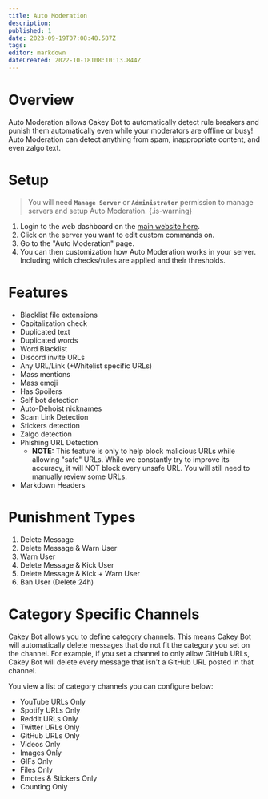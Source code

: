 ```yaml
---
title: Auto Moderation
description: 
published: 1
date: 2023-09-19T07:08:48.587Z
tags: 
editor: markdown
dateCreated: 2022-10-18T08:10:13.844Z
---
```


# Overview

Auto Moderation allows Cakey Bot to automatically detect rule breakers and punish them automatically even while your moderators are offline or busy! Auto Moderation can detect anything from spam, inappropriate content, and even zalgo text.

# Setup

> You will need **`Manage Server`** or **`Administrator`** permission to manage servers and setup Auto Moderation.
{.is-warning}

1. Login to the web dashboard on the [main website here](https://cakeybot.app/dashboard/public).
2. Click on the server you want to edit custom commands on.
3. Go to the "Auto Moderation" page.
4. You can then customization how Auto Moderation works in your server. Including which checks/rules are applied and their thresholds.

# Features

* Blacklist file extensions
* Capitalization check
* Duplicated text
* Duplicated words
* Word Blacklist
* Discord invite URLs
* Any URL/Link (+Whitelist specific URLs)
* Mass mentions
* Mass emoji
* Has Spoilers
* Self bot detection
* Auto-Dehoist nicknames
* Scam Link Detection
* Stickers detection
* Zalgo detection
* Phishing URL Detection
  * **NOTE:** This feature is only to help block malicious URLs while allowing "safe" URLs. While we constantly try to improve its accuracy, it will NOT block every unsafe URL. You will still need to manually review some URLs.
* Markdown Headers

# Punishment Types

1. Delete Message
2. Delete Message & Warn User
3. Warn User
4. Delete Message & Kick User
5. Delete Message & Kick + Warn User
6. Ban User (Delete 24h)

# Category Specific Channels

Cakey Bot allows you to define category channels. This means Cakey Bot will automatically delete messages that do not fit the category you set on the channel. For example, if you set a channel to only allow GitHub URLs, Cakey Bot will delete every message that isn't a GitHub URL posted in that channel.

You view a list of category channels you can configure below:

* YouTube URLs Only
* Spotify URLs Only
* Reddit URLs Only
* Twitter URLs Only
* GitHub URLs Only
* Videos Only
* Images Only
* GIFs Only
* Files Only
* Emotes & Stickers Only
* Counting Only